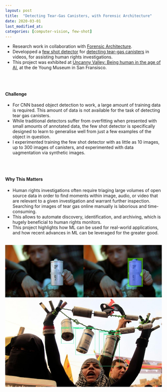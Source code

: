```yaml
---
layout: post
title:  "Detecting Tear-Gas Canisters, with Forensic Architecture"
date: 2020-03-01
last_modified_at:
categories: [computer-vision, few-shot]
---
```


* Research work in collaboration with [Forensic Architecture](https://forensic-architecture.org/).
* Developped a [few shot detector](https://forensic-architecture.org/investigation/model-zoo) for [detecting tear-gas canisters](https://forensic-architecture.org/investigation/detecting-tear-gas) in videos, for assisting human rights investigations.
* This project was exhibited at [Uncanny Valley: Being human in the age of AI](https://deyoung.famsf.org/exhibitions/uncanny-valley), at the de Young Museum in San Fransisco.

<br/><br/>

#### Challenge ####
* For CNN based object detection to work, a large amount of training data is required. This amount of data is not available for the task of detecting tear gas canisters. 
* While traditional detectors suffer from overfitting when presented with small amounts of annotated data, the few shot detector is specifically designed to learn to generalise well from just a few examples of the object in question.
* I experimented training the few shot detector with as little as 10 images, up to 300 images of canisters, and experimented with data uagmentation via synthetic images.

<br/><br/>

#### Why This Matters ####
* Human rights investigations often require triaging large volumes of open source data in order to find moments within image, audio, or video that are relevant to a given investigation and warrant further inspection. Searching for images of tear gas online manually is laborious and time-consuming. 
* This allows to automate discovery, identification, and archiving, which is hugely beneficial to human rights monitors.
* This project highlights how ML can be used for real-world applications, and how recent advances in ML can be leveraged for the greater good.
<br/><br/>





![FA Canisters 1](/assets/images/fa/can1.jpg)
![FA Canisters 2](/assets/images/fa/can2.jpg)